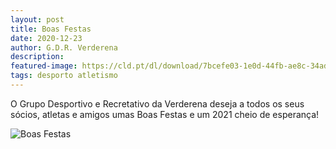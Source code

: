 ```yaml
---
layout: post
title: Boas Festas
date: 2020-12-23
author: G.D.R. Verderena
description:  
featured-image: https://cld.pt/dl/download/7bcefe03-1e0d-44fb-ae8c-34ad15f2fe02/feliz_natal.jpg?download=true
tags: desporto atletismo 
---
```


 

O Grupo Desportivo e Recretativo da Verderena deseja a todos os seus sócios, atletas e amigos umas Boas Festas e um 2021 cheio de esperança!

![Boas Festas](https://cld.pt/dl/download/7bcefe03-1e0d-44fb-ae8c-34ad15f2fe02/feliz_natal.jpg?download=true)
